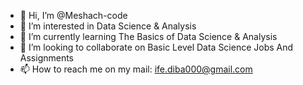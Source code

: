 - 👋 Hi, I’m @Meshach-code
- 👀 I’m interested in Data Science & Analysis
- 🌱 I’m currently learning The Basics of Data Science & Analysis
- 💞️ I’m looking to collaborate on Basic Level Data Science Jobs And Assignments
- 📫 How to reach me on my mail: ife.diba000@gmail.com

<!---
Meshach-code/Meshach-code is a ✨ special ✨ repository because its `README.md` (this file) appears on your GitHub profile.
You can click the Preview link to take a look at your changes.
--->
